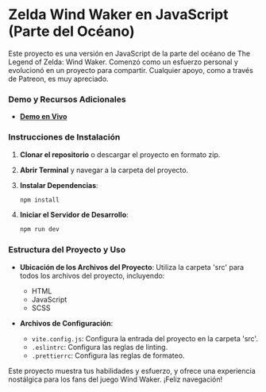 # Zelda Wind Waker en JavaScript (Parte del Océano)

Este proyecto es una versión en JavaScript de la parte del océano de The Legend of Zelda: Wind Waker. Comenzó como un esfuerzo personal y evolucionó en un proyecto para compartir. Cualquier apoyo, como a través de Patreon, es muy apreciado.

### Demo y Recursos Adicionales
- **[Demo en Vivo](https://zelda-broslunas.vercel.app/)**

### Instrucciones de Instalación

1. **Clonar el repositorio** o descargar el proyecto en formato zip.

2. **Abrir Terminal** y navegar a la carpeta del proyecto.

3. **Instalar Dependencias**:
    ```bash
    npm install
    ```

4. **Iniciar el Servidor de Desarrollo**:
    ```bash
    npm run dev
    ```

### Estructura del Proyecto y Uso

- **Ubicación de los Archivos del Proyecto**: Utiliza la carpeta 'src' para todos los archivos del proyecto, incluyendo:
  - HTML
  - JavaScript
  - SCSS

- **Archivos de Configuración**:
  - `vite.config.js`: Configura la entrada del proyecto en la carpeta 'src'.
  - `.eslintrc`: Configura las reglas de linting.
  - `.prettierrc`: Configura las reglas de formateo.

Este proyecto muestra tus habilidades y esfuerzo, y ofrece una experiencia nostálgica para los fans del juego Wind Waker. ¡Feliz navegación!
